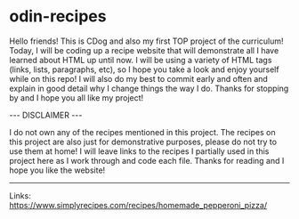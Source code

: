 # odin-recipes

Hello friends! This is CDog and also my first TOP project of the curriculum! Today, I will be coding up a recipe website that will demonstrate all I have learned about HTML up until now. I will be using a variety of HTML tags (links, lists, paragraphs, etc), so I hope you take a look and enjoy yourself while on this repo! I will also do my best to commit early and often and explain in good detail why I change things the way I do. Thanks for stopping by and I hope you all like my project!


--- DISCLAIMER ---

I do not own any of the recipes mentioned in this project. The recipes on this project are also just for demonstrative purposes, please do not try to use them at home! I will leave links to the recipes I partially used in this project here as I work through and code each file. Thanks for reading and I hope you like the website!

------------------

Links:
https://www.simplyrecipes.com/recipes/homemade_pepperoni_pizza/